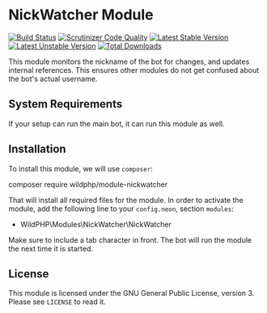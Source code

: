 # NickWatcher Module
[![Build Status](https://scrutinizer-ci.com/g/WildPHP/module-nickwatcher/badges/build.png?b=master)](https://scrutinizer-ci.com/g/WildPHP/module-nickwatcher/build-status/master)
[![Scrutinizer Code Quality](https://scrutinizer-ci.com/g/WildPHP/module-nickwatcher/badges/quality-score.png?b=master)](https://scrutinizer-ci.com/g/WildPHP/module-nickwatcher/?branch=master)
[![Latest Stable Version](https://poser.pugx.org/wildphp/module-nickwatcher/v/stable)](https://packagist.org/packages/wildphp/module-nickwatcher)
[![Latest Unstable Version](https://poser.pugx.org/wildphp/module-nickwatcher/v/unstable)](https://packagist.org/packages/wildphp/module-nickwatcher)
[![Total Downloads](https://poser.pugx.org/wildphp/module-nickwatcher/downloads)](https://packagist.org/packages/wildphp/module-nickwatcher)

This module monitors the nickname of the bot for changes, and updates internal references. This ensures other modules do not get confused about the bot's actual username.

## System Requirements
If your setup can run the main bot, it can run this module as well.

## Installation
To install this module, we will use `composer`:

composer require wildphp/module-nickwatcher

That will install all required files for the module. In order to activate the module, add the following line to your `config.neon`, section `modules`:

  - WildPHP\Modules\NickWatcher\NickWatcher

Make sure to include a tab character in front. The bot will run the module the next time it is started.

## License
This module is licensed under the GNU General Public License, version 3. Please see `LICENSE` to read it.

